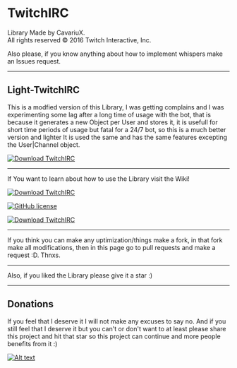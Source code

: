 # TwitchIRC
Library Made by CavariuX.      
All rights reserved © 2016 Twitch Interactive, Inc.

Also please, if you know anything about how to implement whispers make an Issues request.

***

## Light-TwitchIRC
This is a modfied version of this Library, I was getting complains and I was experimenting some lag after a long time of usage with the bot, that is because it generates a new Object per User and stores it, it is usefull for short time periods of usage but fatal for a 24/7 bot, so this is a much better version and lighter It is used the same and has the same features excepting the User|Channel object.

[![Download TwitchIRC](https://img.shields.io/badge/Light--TwitchIRC-v1.0-yellowgreen.svg)](https://github.com/CavariuX/TwitchIRC/releases/tag/Light_v1.0-Beta)

***

If You want to learn about how to use the Library visit the Wiki!                      

[![Download TwitchIRC](https://img.shields.io/badge/TwitchIRC-v1.0-green.svg?style=plastic)](https://github.com/CavariuX/TwitchIRC/releases/tag/v1.0-Beta)

[![GitHub license](https://img.shields.io/github/license/mashape/apistatus.svg?style=plastic)](https://github.com/CavariuX/TwitchIRC/blob/master/LICENSE)

[![Download TwitchIRC](https://img.shields.io/badge/Documentation-v1.0-orange.svg?style=plastic)](http://cavariux.github.io/TwitchIRC/)

***

If you think you can make any uptimization/things make a fork, in that fork make all modifications, then in this page go to pull requests and make a request :D. Thnxs.

***

Also, if you liked the Library please give it a star :)

***

## Donations

If you feel that I deserve it I will not make any excuses to say no. And if you still feel that I deserve it but you can't or don't want to at least please share this project and hit that star so this project can continue and more people benefits from it :)

[![Alt text](https://i.imgur.com/PrGfPLD.png "Donate with paypal")](https://www.paypal.com/cgi-bin/webscr?cmd=_s-xclick&hosted_button_id=A42KG4XUAQAA2)
